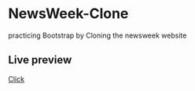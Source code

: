 # NewsWeek-Clone
practicing Bootstrap by Cloning the newsweek website  

## Live preview
[Click](https://NewsWeek-Clone.denniscodes.repl.co)
